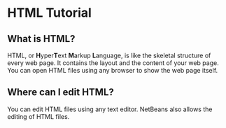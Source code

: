 # HTML Tutorial

## What is HTML?
HTML, or **H**yper**T**ext **M**arkup **L**anguage, is like the skeletal structure of every web page. It contains the layout and the content of your web page. You can open HTML files using any browser to show the web page itself.

## Where can I edit HTML?
You can edit HTML files using any text editor. NetBeans also allows the editing of HTML files.